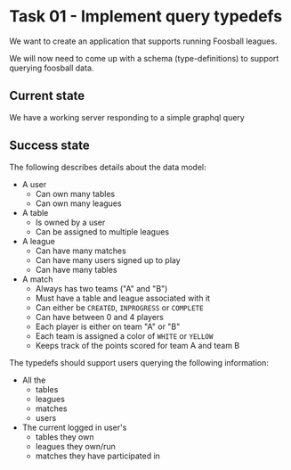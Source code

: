 
# Task 01 - Implement query typedefs

We want to create an application that supports running Foosball leagues.

We will now need to come up with a schema (type-definitions) to support querying foosball data.

## Current state

We have a working server responding to a simple graphql query

## Success state

The following describes details about the data model:

- A user
  - Can own many tables
  - Can own many leagues
- A table
  - Is owned by a user
  - Can be assigned to multiple leagues
- A league
  - Can have many matches
  - Can have many users signed up to play
  - Can have many tables
- A match
  - Always has two teams ("A" and "B")
  - Must have a table and league associated with it
  - Can either be `CREATED`, `INPROGRESS` or `COMPLETE`
  - Can have between 0 and 4 players
  - Each player is either on team "A" or "B"
  - Each team is assigned a color of `WHITE` or `YELLOW`
  - Keeps track of the points scored for team A and team B

The typedefs should support users querying the following information:

- All the
  - tables
  - leagues
  - matches
  - users
- The current logged in user's
  - tables they own
  - leagues they own/run
  - matches they have participated in
